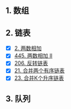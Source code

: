 
## 1. 数组

## 2. 链表

- [x] [2. 两数相加](https://leetcode.cn/problems/add-two-numbers)
- [x] [445. 两数相加 II](https://leetcode.cn/problems/add-two-numbers-ii/)
- [x] [206. 反转链表](https://leetcode.cn/problems/reverse-linked-list/)
- [x] [21. 合并两个有序链表](https://leetcode.cn/problems/merge-two-sorted-lists/)
- [x] [23. 合并K个升序链表](https://leetcode.cn/problems/merge-k-sorted-lists/)

## 3. 队列
